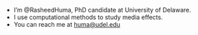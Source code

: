 -  I’m @RasheedHuma, PhD candidate at University of Delaware.
-  I use computational methods to study media effects.
-  You can reach me at huma@udel.edu
